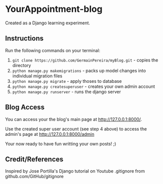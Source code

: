 # YourAppointment-blog
Created as a Django learning experiment.

## Instructions

Run the following commands on your terminal:

1. `git clone https://github.com/GermainPereira/myBlog.git` - copies the directory
2. `python manage.py makemigrations` - packs up model changes into individual migration files  
3. `python manage.py migrate`    - apply thoses to database
3.  `python manage.py createsuperuser` - creates your own admin account
4. `python manage.py runserver` - runs the django server  

## Blog Access

You can access your the blog's main page at http://127.0.0.1:8000/.

Use the created super user account (see step 4 above) to access the admin's page at http://127.0.0.1:8000/admin

Your now ready to have fun writting your own posts! ;)

## Credit/References
Inspired by Jose Portilla's Django tutorial on Youtube
.gitignore from github.com/GitHub/gitignore
